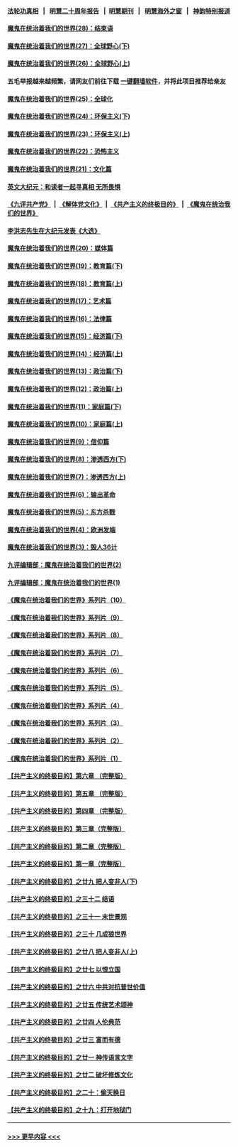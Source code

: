 #### [法轮功真相](https://github.com/gfw-breaker/truth/blob/master/README.md?t=0) &nbsp;&nbsp;|&nbsp;&nbsp; [明慧二十周年报告](https://github.com/gfw-breaker/mh-reports/blob/master/README.md?t=0) &nbsp;&nbsp;|&nbsp;&nbsp;[明慧期刊](https://github.com/gfw-breaker/mh-qikan) &nbsp;&nbsp;|&nbsp;&nbsp; [明慧海外之窗](https://github.com/gfw-breaker/mh-news/blob/master/README.md?t=0) &nbsp;&nbsp;|&nbsp;&nbsp; [神韵特别报道](https://github.com/gfw-breaker/mh-news/blob/master/shenyun.md?t=0)
#### [魔鬼在统治着我们的世界(28)：结束语](../pages/nsc422/n10936246.md?t=07051251) 
#### [魔鬼在统治着我们的世界(27)：全球野心(下)](../pages/nsc422/n10928319.md?t=07051251) 
#### [魔鬼在统治着我们的世界(26)：全球野心(上)](../pages/nsc422/n10900318.md?t=07051251) 
#### 五毛举报越来越频繁，请网友们前往下载 [一键翻墙软件](https://github.com/gfw-breaker/ssr-accounts)，并将此项目推荐给亲友
#### [魔鬼在统治着我们的世界(25)：全球化](../pages/nsc422/n10788205.md?t=07051251) 
#### [魔鬼在统治着我们的世界(24)：环保主义(下)](../pages/nsc422/n10695307.md?t=07051251) 
#### [魔鬼在统治着我们的世界(23)：环保主义(上)](../pages/nsc422/n10688613.md?t=07051251) 
#### [魔鬼在统治着我们的世界(22)：恐怖主义](../pages/nsc422/n10614727.md?t=07051251) 
#### [魔鬼在统治着我们的世界(21)：文化篇](../pages/nsc422/n10597706.md?t=07051251) 
#### [英文大纪元：和读者一起寻真相 无所畏惧](../pages/nsc422/n12542027.md?t=07051251) 
#### [《九评共产党》](https://github.com/begood0513/9ping.md/blob/master/README.md) &nbsp;|&nbsp; [《解体党文化》](../../../../jtdwh.md/blob/master/README.md)  &nbsp;|&nbsp; [《共产主义的终极目的》](../../../../gczydzjmd.md/blob/master/README.md) &nbsp;|&nbsp; [《魔鬼在统治我们的世界》](../../../../mgztzwmdsj.md/blob/master/README.md) 
#### [李洪志先生在大纪元发表《大选》](../pages/nsc422/n12534746.md?t=07051251) 
#### [魔鬼在统治着我们的世界(20)：媒体篇](../pages/nsc422/n10586579.md?t=07051251) 
#### [魔鬼在统治着我们的世界(19)：教育篇(下)](../pages/nsc422/n10564808.md?t=07051251) 
#### [魔鬼在统治着我们的世界(18)：教育篇(上)](../pages/nsc422/n10526970.md?t=07051251) 
#### [魔鬼在统治着我们的世界(17)：艺术篇](../pages/nsc422/n10499093.md?t=07051251) 
#### [魔鬼在统治着我们的世界(16)：法律篇](../pages/nsc422/n10485969.md?t=07051251) 
#### [魔鬼在统治着我们的世界(15)：经济篇(下)](../pages/nsc422/n10469975.md?t=07051251) 
#### [魔鬼在统治着我们的世界(14)：经济篇(上)](../pages/nsc422/n10457370.md?t=07051251) 
#### [魔鬼在统治着我们的世界(13)：政治篇(下)](../pages/nsc422/n10448270.md?t=07051251) 
#### [魔鬼在统治着我们的世界(12)：政治篇(上)](../pages/nsc422/n10444576.md?t=07051251) 
#### [魔鬼在统治着我们的世界(11)：家庭篇(下)](../pages/nsc422/n10440961.md?t=07051251) 
#### [魔鬼在统治着我们的世界(10)：家庭篇(上)](../pages/nsc422/n10435448.md?t=07051251) 
#### [魔鬼在统治着我们的世界(9)：信仰篇](../pages/nsc422/n10432159.md?t=07051251) 
#### [魔鬼在统治着我们的世界(8)：渗透西方(下)](../pages/nsc422/n10429603.md?t=07051251) 
#### [魔鬼在统治着我们的世界(7)：渗透西方(上)](../pages/nsc422/n10426013.md?t=07051251) 
#### [魔鬼在统治着我们的世界(6)：输出革命](../pages/nsc422/n10421536.md?t=07051251) 
#### [魔鬼在统治着我们的世界(5)：东方杀戮](../pages/nsc422/n10417707.md?t=07051251) 
#### [魔鬼在统治着我们的世界(4)：欧洲发端](../pages/nsc422/n10414890.md?t=07051251) 
#### [魔鬼在统治着我们的世界(3)：毁人36计](../pages/nsc422/n10411583.md?t=07051251) 
#### [九评编辑部：魔鬼在统治着我们的世界(2)](../pages/nsc422/n10410036.md?t=07051251) 
#### [九评编辑部：魔鬼在统治着我们的世界(1)](../pages/nsc422/n10406825.md?t=07051251) 
#### [《魔鬼在统治着我们的世界》系列片（10）](../pages/nsc422/n12292670.md?t=07051251) 
#### [《魔鬼在统治着我们的世界》系列片（9）](../pages/nsc422/n12290859.md?t=07051251) 
#### [《魔鬼在统治着我们的世界》系列片（8）](../pages/nsc422/n12287445.md?t=07051251) 
#### [《魔鬼在统治着我们的世界》系列片（7）](../pages/nsc422/n12283425.md?t=07051251) 
#### [《魔鬼在统治着我们的世界》系列片（6）](../pages/nsc422/n12282314.md?t=07051251) 
#### [《魔鬼在统治着我们的世界》系列片（5）](../pages/nsc422/n12281419.md?t=07051251) 
#### [《魔鬼在统治着我们的世界》系列片（4）](../pages/nsc422/n12274024.md?t=07051251) 
#### [《魔鬼在统治着我们的世界》系列片（3）](../pages/nsc422/n12271322.md?t=07051251) 
#### [《魔鬼在统治着我们的世界》系列片（2）](../pages/nsc422/n12269049.md?t=07051251) 
#### [《魔鬼在统治着我们的世界》系列片（1）](../pages/nsc422/n12267575.md?t=07051251) 
#### [【共产主义的终极目的】第六章 （完整版）](../pages/nsc422/n11428913.md?t=07051251) 
#### [【共产主义的终极目的】第五章 （完整版）](../pages/nsc422/n11428912.md?t=07051251) 
#### [【共产主义的终极目的】第四章 （完整版）](../pages/nsc422/n11428907.md?t=07051251) 
#### [【共产主义的终极目的】第三章（完整版）](../pages/nsc422/n11428848.md?t=07051251) 
#### [【共产主义的终极目的】第二章（完整版）](../pages/nsc422/n11428831.md?t=07051251) 
#### [【共产主义的终极目的】第一章（完整版）](../pages/nsc422/n11417651.md?t=07051251) 
#### [【共产主义的终极目的】之廿九 把人变非人(下)](../pages/nsc422/n11344140.md?t=07051251) 
#### [【共产主义的终极目的】之三十二 结语](../pages/nsc422/n11360535.md?t=07051251) 
#### [【共产主义的终极目的】之三十一 末世景观](../pages/nsc422/n11351129.md?t=07051251) 
#### [【共产主义的终极目的】之三十 几成狼世界](../pages/nsc422/n11348280.md?t=07051251) 
#### [【共产主义的终极目的】之廿八 把人变非人(上)](../pages/nsc422/n11340492.md?t=07051251) 
#### [【共产主义的终极目的】之廿七 以恨立国](../pages/nsc422/n11336944.md?t=07051251) 
#### [【共产主义的终极目的】之廿六 中共对抗普世价值](../pages/nsc422/n11324785.md?t=07051251) 
#### [【共产主义的终极目的】之廿五 传统艺术颂神](../pages/nsc422/n11296396.md?t=07051251) 
#### [【共产主义的终极目的】之廿四 人伦典范](../pages/nsc422/n11296397.md?t=07051251) 
#### [【共产主义的终极目的】之廿三 富而有德](../pages/nsc422/n11283598.md?t=07051251) 
#### [【共产主义的终极目的】之廿一 神传语言文字](../pages/nsc422/n11263265.md?t=07051251) 
#### [【共产主义的终极目的】之廿二 破坏修炼文化](../pages/nsc422/n11245728.md?t=07051251) 
#### [【共产主义的终极目的】之二十：偷天换日](../pages/nsc422/n11238846.md?t=07051251) 
#### [【共产主义的终极目的】之十九：打开地狱门](../pages/nsc422/n11206376.md?t=07051251) 

----
#### [ >>> 更早内容 <<< ](../indexes/nsc422-earlier.md)
